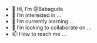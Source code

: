 - 👋 Hi, I’m @Babaguda
- 👀 I’m interested in ...
- 🌱 I’m currently learning ...
- 💞️ I’m looking to collaborate on ...
- 📫 How to reach me ...

<!---
Babaguda/Babaguda is a ✨ special ✨ repository because its `README.md` (this file) appears on your GitHub profile.
You can click the Preview link to take a look at your changes.
--->
